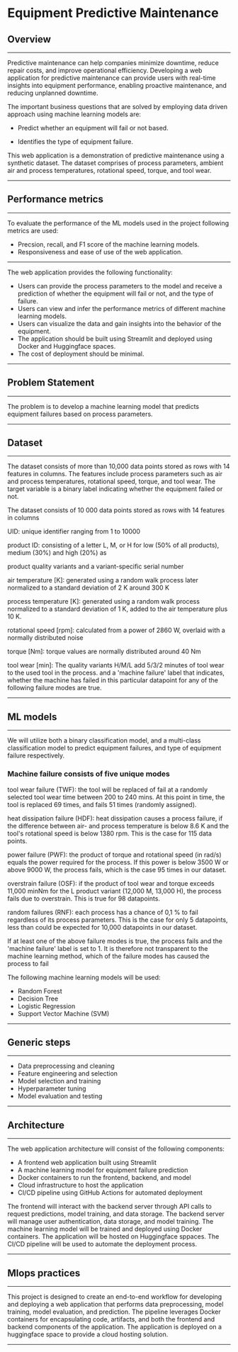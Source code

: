 # Equipment Predictive Maintenance

## Overview

---

Predictive maintenance can help companies minimize downtime, reduce repair costs, and improve operational efficiency. Developing a web application for predictive maintenance can provide users with real-time insights into equipment performance, enabling proactive maintenance, and reducing unplanned downtime.

The important business questions that are solved by employing data driven approach using machine learning models are:

- Predict whether an equipment will fail or not based.

- Identifies the type of equipment failure.

This web application is a demonstration of predictive maintenance using a synthetic dataset.  The dataset comprises of process parameters, ambient air and process temperatures, rotational speed, torque, and tool wear. 

---

## Performance metrics

---

To evaluate the performance of the ML models used in the project following metrics are used:

- Precsion, recall, and F1 score of the machine learning models.
- Responsiveness and ease of use of the web application.

---

The web application provides the following functionality:

- Users can provide the process parameters to the model and receive a prediction of whether the equipment will fail or not, and the type of failure.
- Users can view and infer the performance metrics of different machine learning models.
- Users can visualize the data and gain insights into the behavior of the equipment.
- The application should be built using Streamlit and deployed using Docker and Huggingface spaces.
- The cost of deployment should be minimal.

---

## Problem Statement

---

The problem is to develop a machine learning model that predicts equipment failures based on process parameters.

---
## Dataset
---

The dataset consists of more than 10,000 data points stored as rows with 14 features in columns. The features include process parameters such as air and process temperatures, rotational speed, torque, and tool wear. The target variable is a binary label indicating whether the equipment failed or not.

The dataset consists of 10 000 data points stored as rows with 14 features in columns

UID: unique identifier ranging from 1 to 10000

product ID: consisting of a letter L, M, or H for low (50% of all products), medium (30%) and high (20%) as

product quality variants and a variant-specific serial number

air temperature [K]: generated using a random walk process later normalized to a standard deviation of 2 K around 300 K

process temperature [K]: generated using a random walk process normalized to a standard deviation of 1 K, added to the air temperature plus 10 K.

rotational speed [rpm]: calculated from a power of 2860 W, overlaid with a normally distributed noise

torque [Nm]: torque values are normally distributed around 40 Nm

tool wear [min]: The quality variants H/M/L add 5/3/2 minutes of tool wear to the used tool in the process. and a 'machine failure' label that indicates, whether the machine has failed in this particular datapoint for any of the following failure modes are true.


---
## ML models
---
We will utilize both a binary classification model, and a multi-class classification model to predict equipment failures, and type of equipment failure respectively. 

### Machine failure consists of five unique modes
tool wear failure (TWF): the tool will be replaced of fail at a randomly selected tool wear time between 200 to 240 mins. At this point in time, the tool is replaced 69 times, and fails 51 times (randomly assigned).

heat dissipation failure (HDF): heat dissipation causes a process failure, if the difference between air- and process temperature is below 8.6 K and the tool's rotational speed is below 1380 rpm. This is the case for 115 data points.

power failure (PWF): the product of torque and rotational speed (in rad/s) equals the power required for the process. If this power is below 3500 W or above 9000 W, the process fails, which is the case 95 times in our dataset.

overstrain failure (OSF): if the product of tool wear and torque exceeds 11,000 minNm for the L product variant (12,000 M, 13,000 H), the process fails due to overstrain. This is true for 98 datapoints.

random failures (RNF): each process has a chance of 0,1 % to fail regardless of its process parameters. This is the case for only 5 datapoints, less than could be expected for 10,000 datapoints in our dataset.

If at least one of the above failure modes is true, the process fails and the 'machine failure' label is set to 1. It is therefore not transparent to the machine learning method, which of the failure modes has caused the process to fail

The following machine learning models will be used:

- Random Forest
- Decision Tree
- Logistic Regression
- Support Vector Machine (SVM)
---
## Generic steps
---
- Data preprocessing and cleaning
- Feature engineering and selection
- Model selection and training
- Hyperparameter tuning
- Model evaluation and testing
---
## Architecture
---
The web application architecture will consist of the following components:

- A frontend web application built using Streamlit
- A machine learning model for equipment failure prediction
- Docker containers to run the frontend, backend, and model
- Cloud infrastructure to host the application
- CI/CD pipeline using GitHub Actions for automated deployment

The frontend will interact with the backend server through API calls to request predictions, model training, and data storage. The backend server will manage user authentication, data storage, and model training. The machine learning model will be trained and deployed using Docker containers. The application will be hosted on Huggingface sppaces. The CI/CD pipeline will be used to automate the deployment process.

---

## Mlops practices

---

This project is designed to create an end-to-end workflow for developing and deploying a web application that performs data preprocessing, model training, model evaluation, and prediction. The pipeline leverages Docker containers for encapsulating code, artifacts, and both the frontend and backend components of the application. The application is deployed on a huggingface space to provide a cloud hosting solution.

---
